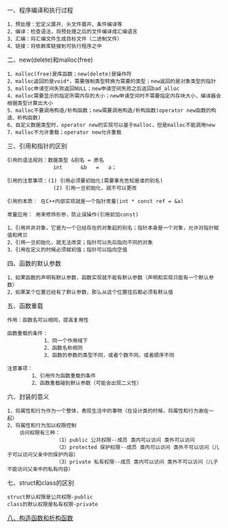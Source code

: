 一、程序编译和执行过程

    1、预处理：宏定义展开、头文件展开、条件编译等
    2、编译：检查语法，将预处理之后的文件编译成汇编语言
    3、汇编：将汇编文件生成目标文件（二进制文件）
    4、链接：将依赖库链接到可执行程序之中
    

二、new(delete)和malloc(free)

    1、malloc(free)是库函数；new(delete)是操作符
    2、malloc返回的是void*，需要强制类型转换为需要的类型；new返回的是对象类型的指针
    3、malloc申请空间失败返回NULL；new申请空间失败之后返回bad_alloc
    4、malloc需要显示的指定所需内存的大小；new申请空间时不需要指定内存块大小，编译器会根据类型计算出大小
    5、malloc不要调用构造/析构函数；new需要调用构造/析构函数(operator new函数的构造、析构函数)
    6、自定义数据类型时，operator new的实现可以基于malloc，但是malloc不能调用new
    7、malloc不允许重载；operator new允许重载


三、引用和指针的区别

    引用的语法规则：数据类型 &别名 = 原名
                   int      &b   =   a；

    引用的注意事项：(1) 引用必须要初始化(需要事先告知是谁的别名)
                   (2) 引用一旦初始化，就不可以更改
    
    引用的本质： 在C++内部实现就是一个指针常量(int * const ref = &a)

    常量应用： 用来修饰形参，防止误操作(引用前加const)
    
    1、引用并非对象，它是为一个已经存在的对象起的别名；指针本身是一个对象，允许对指针赋值和拷贝
    2、引用一旦初始化，就无法改变；指针可以先后指向不同的对象
    3、引用在定义的时候必须赋初值；指针可以指向空值


四、函数的默认参数

    1、如果函数的声明有默认参数，函数实现就不能有默认参数（声明和实现只能有一个默认参数）
    2、如果某个位置已经有了默认参数，那么从这个位置往后都必须有默认值


五、函数重载

    作用：函数名可以相同，提高复用性

    函数重载的条件：
                1、同一个作用域下
                2、函数名称相同
                3、函数的参数的类型不同，或者个数不同，或者顺序不同

    注意事项：
            1、引用作为函数重载的条件
            2、函数重载碰到默认参数（可能会出现二义性）


六、封装的意义

    1、将属性和行为作为一个整体，表现生活中的事物（在设计类的时候，将属性和行为谢在一起）
    2、将属性和行为加以权限控制
        访问权限有三种：
                    （1）public 公共权限--成员 类内可以访问 类外可以访问
                    （2）protected 保护权限--成员 类内可以访问 类外不可以访问（儿子可以访问父亲中的保护内容）
                    （3）private 私有权限--成员 类内可以访问 类外不可以访问（儿子不能访问父亲中的私有内容）


七、struct和class的区别

    struct默认权限是公共权限-public
    class的默认权限是私有权限-private


[八、构造函数和析构函数](https://github.com/ZBang/offer/blob/master/%E7%9F%A5%E8%AF%86%E7%82%B9%E6%80%BB%E7%BB%93/linux%E5%9F%BA%E7%A1%80)

